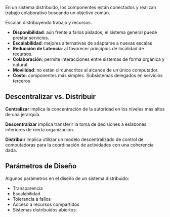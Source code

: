 En un sistema distribuido, los componentes están conectados y realizan trabajo colaborativo buscando un objetivo común.

Escalan distribuyendo trabajo y recursos.

- **Disponibilidad**: aún frente a fallos aislados, el sistema general puede prestar servicios.
- **Escalabilidad**: mejores alternativas de adaptarse a nuevas escalas
- **Reducción de Latencia**: al favorecer principios de localidad de recursos.
- **Colaboración**: permite interacciones entre sistemas de forma orgánica y natural.
- **Movilidad**: no están circunscritos al alcance de un único computador.
- **Costo**: componentes más simples. Subsistemas delegados en servicios terceros

## Descentralizar vs. Distribuir

**Centralizar** implica la concentración de la autoridad en los niveles más altos de una jerarquía.

**Descentralizar** implica transferir la toma de decisiones a eslabones inferiores de cierta organización.

**Distribuir** implica utilizar un modelo descentralizado de control de computadoras para la coordinación de actividades con una coherencia dada.

## Parámetros de Diseño

Algunos parámetros en el diseño de un sistema distribuido:

- Transparencia
- Escalabilidad
- Tolerancia a fallos
- Acceso a recursos compartidos
- Sistemas distribuidos abiertos:
